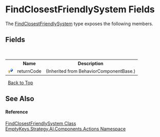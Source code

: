 # FindClosestFriendlySystem Fields
 

The <a href="T_EmptyKeys_Strategy_AI_Components_Actions_FindClosestFriendlySystem">FindClosestFriendlySystem</a> type exposes the following members.


## Fields
&nbsp;<table><tr><th></th><th>Name</th><th>Description</th></tr><tr><td>![Protected field](media/protfield.gif "Protected field")</td><td>returnCode</td><td> (Inherited from BehaviorComponentBase.)</td></tr></table>&nbsp;
<a href="#findclosestfriendlysystem-fields">Back to Top</a>

## See Also


#### Reference
<a href="T_EmptyKeys_Strategy_AI_Components_Actions_FindClosestFriendlySystem">FindClosestFriendlySystem Class</a><br /><a href="N_EmptyKeys_Strategy_AI_Components_Actions">EmptyKeys.Strategy.AI.Components.Actions Namespace</a><br />